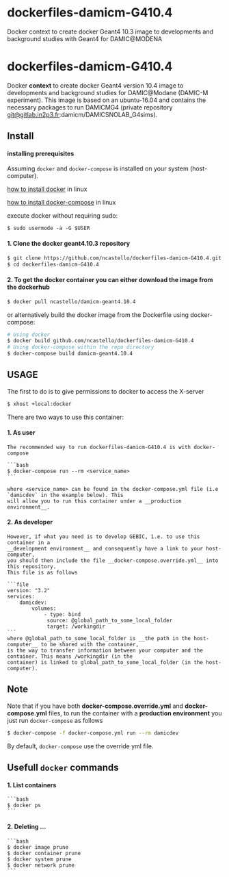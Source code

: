 # dockerfiles-damicm-G410.4
Docker context to create docker Geant4 10.3 image to developments and background
studies with Geant4 for DAMIC@MODENA
# dockerfiles-damicm-G410.4

Docker __context__ to create docker Geant4 version 10.4 image to developments and background studies for 
DAMIC@Modane (DAMIC-M experiment). This image is based on an ubuntu-16.04 and contains the necessary 
packages to run DAMICMG4 (private repository git@gitlab.in2p3.fr:damicm/DAMICSNOLAB_G4sims).

## Install

#### installing prerequisites
Assuming `docker` and `docker-compose` is installed on your system (host-computer).

[how to install docker](https://docs.docker.com/install/linux/docker-ce/debian/#install-docker-ce-1) in linux

[how to install docker-compose](https://docs.docker.com/compose/install/#install-compose) in linux

execute docker without requiring sudo: 
```
$ sudo usermode -a -G $USER
```

#### 1. Clone the docker geant4.10.3 repository

```bash
$ git clone https://github.com/ncastello/dockerfiles-damicm-G410.4.git
$ cd dockerfiles-damicm-G410.4
```

#### 2. To get the docker container you can either download the image from the dockerhub
   ```bash
   $ docker pull ncastello/damicm-geant4.10.4
   ```
   or alternatively build the docker image from the Dockerfile using docker-compose:

   ```bash
   # Using docker
   $ docker build github.com/ncastello/dockerfiles-damicm-G410.4
   # Using docker-compose within the repo directory
   $ docker-compose build damicm-geant4.10.4
   ```

## USAGE

The first to do is to give permissions to docker to access the X-server
```bash
$ xhost +local:docker
```

There are two ways to use this container:

#### 1. __As user__

    The recommended way to run dockerfiles-damicm-G410.4 is with docker-compose

    ```bash
    $ docker-compose run --rm <service_name>
    ```

    where <service_name> can be found in the docker-compose.yml file (i.e `damicdev` in the example below). This
    will allow you to run this container under a __production environment__.
    

#### 2. __As developer__

    However, if what you need is to develop GEBIC, i.e. to use this container in a
    __development environment__ and consequently have a link to your host-computer,
    you should then include the file __docker-compose.override.yml__ into this repository.
    This file is as follows

    ```file
    version: "3.2"
	services:
        damicdev:
            volumes:
                - type: bind
                 source: @global_path_to_some_local_folder
                 target: /workingdir
    ```
    where @global_path_to_some_local_folder is __the path in the host-computer__ to be shared with the container, 
    is the way to transfer information between your computer and the container. This means /workingdir (in the 
    container) is linked to global_path_to_some_local_folder (in the host-computer).

## Note

Note that if you have both __docker-compose.override.yml__ and __docker-compose.yml__ files, to run the container with a
__production environment__  you just run `docker-compose` as follows

```bash
$ docker-compose -f docker-compose.yml run --rm damicdev
```
By default, `docker-compose` use the override yml file.


## Usefull `docker` commands

#### 1. List containers
    ```bash
    $ docker ps
    ```

#### 2. Deleting ...
    ```bash
    $ docker image prune
    $ docker container prune
    $ docker system prune
    $ docker network prune
    ```
